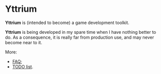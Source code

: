 # Yttrium

**Yttrium** is (intended to become) a game development toolkit.

**Yttrium** is being developed in my spare time when I have nothing better to do. As a consequence, it is really far from production use, and may never become near to it.

More:
* [FAQ](doc/faq.md);
* [TODO list](doc/todo.md).
